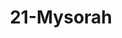 ---
title: 21-Mysorah
image: /uploads/Gallery-Mysorah1.jpg
image_alt-text: 'Superyacht, Mysorah, with custom staircase design and custom woodwork'
work-type: superyacht
---